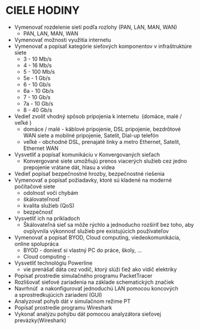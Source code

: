# CIELE HODINY
- Vymenovať rozdelenie sietí podľa rozlohy (PAN, LAN, MAN, WAN)
	- PAN, LAN, MAN, WAN
- Vymenovať možnosti využitia internetu
- Vymenovať a popísať kategórie sieťových komponentov v infraštruktúre siete
	- 3 - 10 Mb/s
	- 4 - 16 Mb/s
	- 5 - 100 Mb/s
	- 5e - 1 Gb/s
	- 6 - 10 Gb/s
	- 6a - 10 Gb/s
	- 7 - 10 Gb/s
	- 7a - 10 Gb/s
	- 8 - 40 Gb/s
- Vedieť zvoliť vhodný spôsob pripojenia k internetu  (domáce, malé / veľké )
	- domáce / malé - káblové pripojenie, DSL pripojenie, bezdrôtové WAN siete a mobilné pripojenie, Satelit, Dial-up telefón
	- veľké - obchodné DSL, prenajaté linky a metro Ethernet, Satelit, Ethernet WAN
- Vysvetliť a popísať komunikáciu v Konvergovaných sieťach
	- Konvergované siete umožňujú prenos viacerých služieb cez jedno prepojenie vrátane dát, hlasu a videa
- Vedieť popísať bezpečnostné hrozby, bezpečnostné riešenia 
- Vymenovať a popísať požiadavky, ktoré sú kladené na moderné počítačové siete
	- odolnosť voči chybám
	- škálovateľnosť
	- kvalita služieb (QoS)
	- bezpečnosť
- Vysvetliť ich na príkladoch
	- Škálovateľná sieť sa môže rýchlo a jednoducho rozšíriť bez toho, aby ovplyvnila výkonnosť služieb pre existujúcich používateľov
- Vymenovať a popísať BYOD, Cloud computing, viedeokomunikácia, online spolupráca
	- BYOD - doniesť si vlastný PC do práce, školy, ...
	- Cloud computing - 
- Vysvetliť technológiu Powerline
	- vie prenášať dáta cez vodič, ktorý slúži ťiež ako vidič elektriky
- Popísať prostredie simulačného programu PacketTracer
- Rozlišovať sieťové zariadenia na základe schematických značiek
- Navrhnúť  a nakonfigurovať jednoduchú LAN pomocou koncových a sprostredkujúcich zariadení (GUI)
- Analyzovať pohyb dát v simulačnom režime PT
- Popísať prostredie programu Wireshark
- Vykonať analýzu pohýbu dát pomocou analyzátora sieťovej prevázky(Wireshark)
